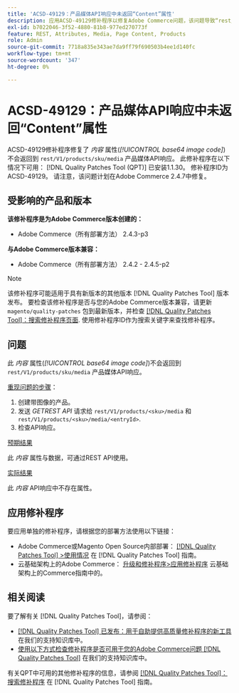 ```yaml
---
title: 'ACSD-49129：产品媒体API响应中未返回“Content”属性'
description: 应用ACSD-49129修补程序以修复Adobe Commerce问题，该问题导致“rest/V1/products/sku/media”产品媒体API响应中未返回*content*属性（*base64图像代码*）。
exl-id: b7022046-3f52-4880-81b8-977ed270773f
feature: REST, Attributes, Media, Page Content, Products
role: Admin
source-git-commit: 7718a835e343ae7da9ff79f690503b4ee1d140fc
workflow-type: tm+mt
source-wordcount: '347'
ht-degree: 0%

---
```


# ACSD-49129：产品媒体API响应中未返回“Content”属性

ACSD-49129修补程序修复了 *内容* 属性(*[!UICONTROL base64 image code]*)不会返回到 `rest/V1/products/sku/media` 产品媒体API响应。 此修补程序在以下情况下可用： [!DNL Quality Patches Tool (QPT)] 已安装1.1.30。 修补程序ID为ACSD-49129。 请注意，该问题计划在Adobe Commerce 2.4.7中修复。

## 受影响的产品和版本

**该修补程序是为Adobe Commerce版本创建的：**

* Adobe Commerce（所有部署方法） 2.4.3-p3

**与Adobe Commerce版本兼容：**

* Adobe Commerce（所有部署方法） 2.4.2 - 2.4.5-p2

>[!NOTE]
>
>该修补程序可能适用于具有新版本的其他版本 [!DNL Quality Patches Tool] 版本发布。 要检查该修补程序是否与您的Adobe Commerce版本兼容，请更新 `magento/quality-patches` 包到最新版本，并检查 [[!DNL Quality Patches Tool]：搜索修补程序页面](https://experienceleague.adobe.com/tools/commerce-quality-patches/index.html). 使用修补程序ID作为搜索关键字来查找修补程序。

## 问题

此 *内容* 属性(*[!UICONTROL base64 image code]*)不会返回到 `rest/V1/products/sku/media` 产品媒体API响应。

<u>重现问题的步骤</u>：

1. 创建带图像的产品。
1. 发送 *GETREST API* 请求给 `rest/V1/products/<sku>/media` 和 `rest/V1/products/<sku>/media/<entryId>`.
1. 检查API响应。

<u>预期结果</u>

此 *内容* 属性与数据，可通过REST API使用。

<u>实际结果</u>

此 *内容* API响应中不存在属性。

## 应用修补程序

要应用单独的修补程序，请根据您的部署方法使用以下链接：

* Adobe Commerce或Magento Open Source内部部署： [[!DNL Quality Patches Tool] >使用情况](https://experienceleague.adobe.com/docs/commerce-operations/tools/quality-patches-tool/usage.html) 在 [!DNL Quality Patches Tool] 指南。
* 云基础架构上的Adobe Commerce： [升级和修补程序>应用修补程序](https://experienceleague.adobe.com/docs/commerce-cloud-service/user-guide/develop/upgrade/apply-patches.html) 云基础架构上的Commerce指南中的。

## 相关阅读

要了解有关 [!DNL Quality Patches Tool]，请参阅：

* [[!DNL Quality Patches Tool] 已发布：用于自助提供高质量修补程序的新工具](/help/announcements/adobe-commerce-announcements/magento-quality-patches-released-new-tool-to-self-serve-quality-patches.md) 在我们的支持知识库中。
* [使用以下方式检查修补程序是否可用于您的Adobe Commerce问题 [!DNL Quality Patches Tool]](/help/support-tools/patches-available-in-qpt-tool/check-patch-for-magento-issue-with-magento-quality-patches.md) 在我们的支持知识库中。

有关QPT中可用的其他修补程序的信息，请参阅 [[!DNL Quality Patches Tool]：搜索修补程序](https://experienceleague.adobe.com/tools/commerce-quality-patches/index.html) 在 [!DNL Quality Patches Tool] 指南。
